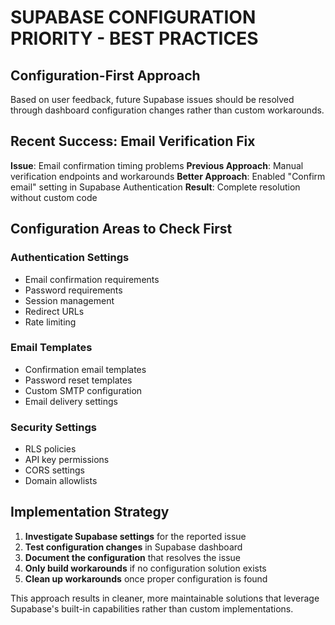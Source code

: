 # SUPABASE CONFIGURATION PRIORITY - BEST PRACTICES

## Configuration-First Approach

Based on user feedback, future Supabase issues should be resolved through dashboard configuration changes rather than custom workarounds.

## Recent Success: Email Verification Fix

**Issue**: Email confirmation timing problems
**Previous Approach**: Manual verification endpoints and workarounds
**Better Approach**: Enabled "Confirm email" setting in Supabase Authentication
**Result**: Complete resolution without custom code

## Configuration Areas to Check First

### Authentication Settings
- Email confirmation requirements
- Password requirements
- Session management
- Redirect URLs
- Rate limiting

### Email Templates
- Confirmation email templates
- Password reset templates
- Custom SMTP configuration
- Email delivery settings

### Security Settings
- RLS policies
- API key permissions
- CORS settings
- Domain allowlists

## Implementation Strategy

1. **Investigate Supabase settings** for the reported issue
2. **Test configuration changes** in Supabase dashboard
3. **Document the configuration** that resolves the issue
4. **Only build workarounds** if no configuration solution exists
5. **Clean up workarounds** once proper configuration is found

This approach results in cleaner, more maintainable solutions that leverage Supabase's built-in capabilities rather than custom implementations.